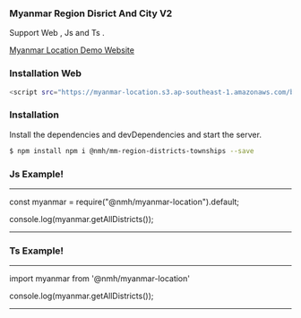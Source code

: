 ### Myanmar Region Disrict And City V2

Support Web , Js and Ts .

<a href="https://d10mjdj7odx61f.cloudfront.net/" target="_blank">Myanmar Location Demo Website</a>

### Installation Web

```sh
<script src="https://myanmar-location.s3.ap-southeast-1.amazonaws.com/bundle.js"></script>
```

### Installation

Install the dependencies and devDependencies and start the server.

```sh
$ npm install npm i @nmh/mm-region-districts-townships --save
```

### Js Example!

---

const myanmar = require("@nmh/myanmar-location").default;

console.log(myanmar.getAllDistricts());

---

### Ts Example!

---

import myanmar from '@nmh/myanmar-location'

console.log(myanmar.getAllDistricts());

---
